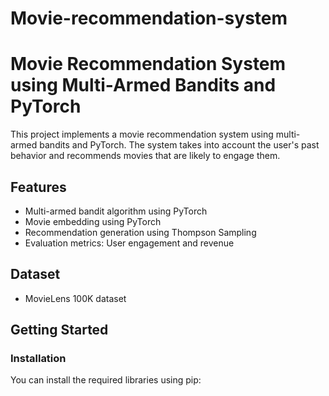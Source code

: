 # Movie-recommendation-system
Movie Recommendation System using Multi-Armed Bandits and PyTorch
=====================================================

This project implements a movie recommendation system using multi-armed bandits and PyTorch. The system takes into account the user's past behavior and recommends movies that are likely to engage them.

Features
--------

* Multi-armed bandit algorithm using PyTorch
* Movie embedding using PyTorch
* Recommendation generation using Thompson Sampling
* Evaluation metrics: User engagement and revenue

Dataset
--------

* MovieLens 100K dataset

Getting Started
---------------

### Installation

You can install the required libraries using pip:
